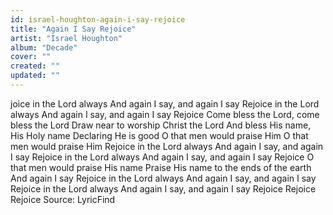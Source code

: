 ```yaml
---
id: israel-houghton-again-i-say-rejoice
title: "Again I Say Rejoice"
artist: "Israel Houghton"
album: "Decade"
cover: ""
created: ""
updated: ""
---
```


joice in the Lord always
And again I say, and again I say
Rejoice in the Lord always
And again I say, and again I say
Rejoice
Come bless the Lord, come bless the Lord
Draw near to worship Christ the Lord
And bless His name, His Holy name
Declaring He is good
O that men would praise Him
O that men would praise Him
Rejoice in the Lord always
And again I say, and again I say
Rejoice in the Lord always
And again I say, and again I say
Rejoice
O that men would praise His name
Praise His name to the ends of the earth
And again I say
Rejoice in the Lord always
And again I say, and again I say
Rejoice in the Lord always
And again I say, and again I say
Rejoice
Rejoice
Rejoice
Source: LyricFind